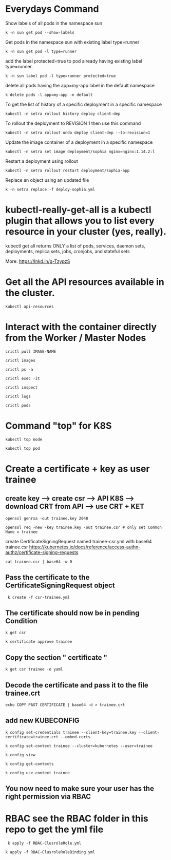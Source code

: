 # Everydays Command

Show labels of all pods in the namespace sun
```
k -n sun get pod --show-labels
```
Get pods in the namespace sun with existing label type=runner
```
k -n sun get pod -l type=runner
```
add the label protected=true to pod already having existing label type=runner.

```
k -n sun label pod -l type=runner protected=true 
```

delete all pods having the app=my-app label in the default namespace

```
k delete pods -l app=my-app -n default
```
To get the list of history of a specific deployment in a specific namespace
```
kubectl -n setra rollout history deploy client-dep
```
To rollout the deployment to REVISION 1 then use this command
```
kubectl -n setra rollout undo deploy client-dep --to-revision=1
```
Update the image container of a deployment in a specific namespace
```
kubectl -n setra set image deployment/sophia nginx=nginx:1.14.2:l
```
Restart a deployment using rollout
```
kubectl -n setra rollout restart deployment/sophia-app
```
Replace an object using an updated file
```
k -n setra replace -f deploy-sophia.yml
```
# kubectl-really-get-all is a kubectl plugin that allows you to list every resource in your cluster (yes, really).
kubectl get all returns ONLY a list of pods, services, daemon sets, deployments, replica sets, jobs, cronjobs, and stateful sets

More: https://lnkd.in/g-TzypzS

# Get all the API resources available in the cluster.
```
kubectl api-resources
```

# Interact with the container directly from the Worker / Master Nodes
```
crictl pull IMAGE-NAME
```
```
crictl images
```
```
crictl ps -a
```
```
crictl exec -it
```
```
crictl inspect
```
```
crictl logs
```
```
crictl pods
```

# Command "top" for K8S
```
kubectl top node    
```
```
kubectl top pod   
```
#  Create a certificate + key as user trainee

## create key --> create csr --> API K8S --> download CRT from API --> use CRT + KET

```
openssl genrsa -out trainee.key 2048
```
```
openssl req -new -key trainee.key -out trainee.csr # only set Common Name = trainee
```
 create CertificateSigningRequest named trainee-csr.yml with base64 trainee.csr
https://kubernetes.io/docs/reference/access-authn-authz/certificate-signing-requests

```
cat trainee.csr | base64 -w 0
```
## Pass the certificate to the CertificateSigningRequest object 

```
 k create -f csr-trainee.yml
```
## The certificate should now be in pending Condition
```
k get csr  
```
```
k certificate approve trainee
```
## Copy the section  " certificate "
```
k get csr trainee -o yaml 
```
## Decode the certificate and pass it to the file trainee.crt

```
echo COPY PAST CERTIFICATE | base64 -d > trainee.crt
```

## add new KUBECONFIG
``` 
k config set-credentials trainee --client-key=trainee.key --client-certificate=trainee.crt --embed-certs
```
```
k config set-context trainee --cluster=kubernetes --user=trainee
```
```
k config view
```
```
k config get-contexts
```
```
k config use-context trainee
```

## You now need to make sure your user has the right permission via RBAC


# RBAC see the RBAC folder in this repo to get the yml file
```
 k apply -f RBAC-ClusroleRole.yml
```
```
k apply -f RBAC-ClusroleRoleBinding.yml
```
